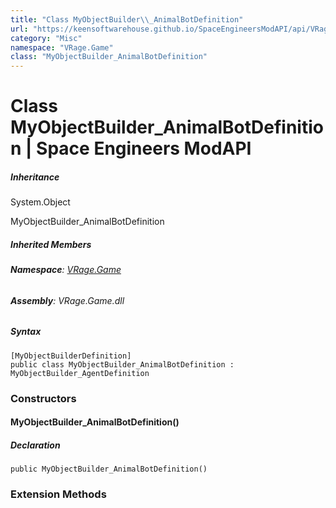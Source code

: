 ```yaml
---
title: "Class MyObjectBuilder\\_AnimalBotDefinition"
url: "https://keensoftwarehouse.github.io/SpaceEngineersModAPI/api/VRage.Game.MyObjectBuilder_AnimalBotDefinition.html"
category: "Misc"
namespace: "VRage.Game"
class: "MyObjectBuilder_AnimalBotDefinition"
---
```


# Class MyObjectBuilder\_AnimalBotDefinition | Space Engineers ModAPI

##### Inheritance

System.Object

MyObjectBuilder\_AnimalBotDefinition

##### Inherited Members

###### **Namespace**: [VRage.Game](https://keensoftwarehouse.github.io/SpaceEngineersModAPI/api/VRage.Game.html)

###### **Assembly**: VRage.Game.dll

##### Syntax

```
[MyObjectBuilderDefinition]
public class MyObjectBuilder_AnimalBotDefinition : MyObjectBuilder_AgentDefinition
```

### Constructors

#### MyObjectBuilder\_AnimalBotDefinition()

##### Declaration

```
public MyObjectBuilder_AnimalBotDefinition()
```

### Extension Methods